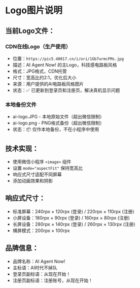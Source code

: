 # Logo图片说明

## 当前Logo文件：

### CDN在线Logo（生产使用）
- 位置：`https://pic5.40017.cn/i/ori/1Gb7urmcFMs.jpg`
- 描述：AI Agent Now! 的主Logo，科技感电路板风格
- 格式：JPG格式，CDN托管
- 尺寸：宽高比约2:1，优化后大小
- 来源：用户提供的AI电路板风格图片
- 状态：✅ 已更新到登录页和注册页，解决真机显示问题

### 本地备份文件
- ai-logo.JPG - 本地原始文件（超出微信限制）
- ai-logo.png - PNG格式备份（超出微信限制）
- 状态：📦 仅作本地备份，不在小程序中使用

## 技术实现：
- 使用微信小程序 `<image>` 组件
- 设置 `mode="aspectFit"` 保持宽高比
- 响应式尺寸适配不同屏幕
- 添加动画效果和阴影

## 响应式尺寸：
- 标准屏幕：240rpx × 120rpx (登录) / 220rpx × 110rpx (注册)
- 小屏设备：180rpx × 90rpx (登录) / 160rpx × 80rpx (注册)
- 长屏设备：280rpx × 140rpx (登录) / 260rpx × 130rpx (注册)
- 横屏模式：200rpx × 100rpx

## 品牌信息：
- 品牌名称：AI Agent Now!
- 主标语：AI时代不掉队
- 登录页副标语：从现在开始！
- 注册页副标语：注册账号，从现在开始！